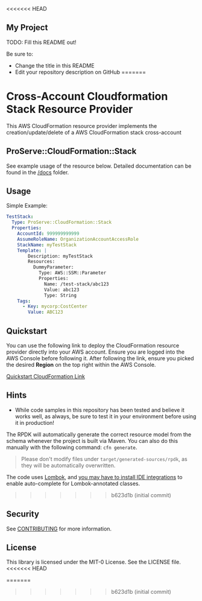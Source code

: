 <<<<<<< HEAD
## My Project

TODO: Fill this README out!

Be sure to:

* Change the title in this README
* Edit your repository description on GitHub
=======
# Cross-Account Cloudformation Stack Resource Provider

This AWS CloudFormation resource provider implements the creation/update/delete of a AWS CloudFormation stack cross-account

## ProServe::CloudFormation::Stack

See example usage of the resource below. Detailed documentation can be found in the [/docs](docs) folder.

## Usage

Simple Example:

```yaml
TestStack:
  Type: ProServe::CloudFormation::Stack
  Properties:
    AccountId: 999999999999
    AssumeRoleName: OrganizationAccountAccessRole
    StackName: myTestStack
    Template: |
        Description: myTestStack
        Resources:
          DummyParameter:
            Type: AWS::SSM::Parameter
            Properties:
              Name: /test-stack/abc123
              Value: abc123
              Type: String
    Tags:
      - Key: mycorp:CostCenter
        Value: ABC123
```

## Quickstart

You can use the following link to deploy the CloudFormation resource provider directly into your AWS account. Ensure you are logged into the AWS Console before following it.
After following the link, ensure you picked the desired **Region** on the top right within the AWS Console.

[Quickstart CloudFormation Link](https://console.aws.amazon.com/cloudformation/home?region=eu-west-1#/stacks/new?templateURL=https:%2F%2Fs3.amazonaws.com%2Faws-enterprise-jumpstart%2Faws-cloudformation-stack-resource%2Fcfn-provider-registration.yaml)

## Hints

* While code samples in this repository has been tested and believe it works well, as always, be sure to test it in your environment before using it in production!

The RPDK will automatically generate the correct resource model from the schema whenever the project is built via Maven. You can also do this manually with the following command: `cfn generate`.

> Please don't modify files under `target/generated-sources/rpdk`, as they will be automatically overwritten.

The code uses [Lombok](https://projectlombok.org/), and [you may have to install IDE integrations](https://projectlombok.org/setup/overview) to enable auto-complete for Lombok-annotated classes.
>>>>>>> b623d1b (initial commit)

## Security

See [CONTRIBUTING](CONTRIBUTING.md#security-issue-notifications) for more information.

## License

This library is licensed under the MIT-0 License. See the LICENSE file.
<<<<<<< HEAD

=======
>>>>>>> b623d1b (initial commit)
